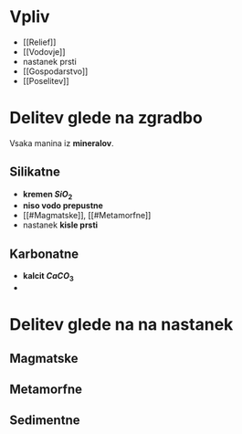 # Vpliv
- [[Relief]]
- [[Vodovje]]
- nastanek prsti
- [[Gospodarstvo]]
- [[Poselitev]]
# Delitev glede na zgradbo
Vsaka manina iz **mineralov**.
## Silikatne
- **kremen $SiO_2$**
- **niso vodo prepustne**
- [[#Magmatske]], [[#Metamorfne]]
- nastanek **kisle prsti**
## Karbonatne
- **kalcit $CaCO_3$**
- 
# Delitev glede na na nastanek 
## Magmatske
## Metamorfne
## Sedimentne

